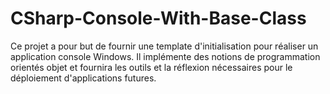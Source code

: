 # CSharp-Console-With-Base-Class

Ce projet a pour but de fournir une template d'initialisation pour réaliser un application console Windows. Il implémente des notions de programmation orientés objet et fournira les outils et la réflexion nécessaires pour le déploiement d'applications futures.
